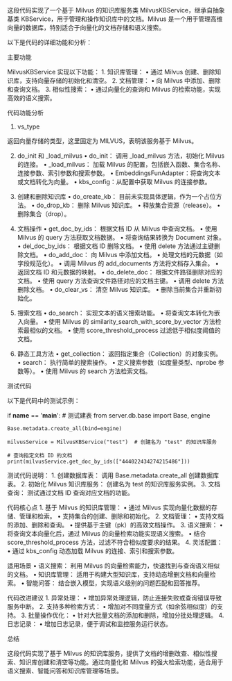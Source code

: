 这段代码实现了一个基于 Milvus 的知识库服务类 MilvusKBService，继承自抽象基类 KBService，用于管理和操作知识库中的文档。Milvus 是一个用于管理高维向量的数据库，特别适合于向量化的文档存储和语义搜索。

以下是代码的详细功能和分析：

主要功能

MilvusKBService 实现以下功能：
	1.	知识库管理：
	•	通过 Milvus 创建、删除知识库，支持向量存储的初始化和清空。
	2.	文档管理：
	•	向 Milvus 中添加、删除和查询文档。
	3.	相似性搜索：
	•	通过向量化的查询和 Milvus 的检索功能，实现高效的语义搜索。

代码功能分析

1. vs_type

返回向量存储的类型，这里固定为 MILVUS，表明该服务基于 Milvus。

2. do_init 和 _load_milvus
	•	do_init：
调用 _load_milvus 方法，初始化 Milvus 的连接。
	•	_load_milvus：
加载 Milvus 的配置，包括嵌入函数、集合名称、连接参数、索引参数和搜索参数。
	•	EmbeddingsFunAdapter：将查询文本或文档转化为向量。
	•	kbs_config：从配置中获取 Milvus 的连接参数。

3. 创建和删除知识库
	•	do_create_kb：
目前未实现具体逻辑，作为一个占位方法。
	•	do_drop_kb：
删除 Milvus 知识库。
	•	释放集合资源（release）。
	•	删除集合（drop）。

4. 文档操作
	•	get_doc_by_ids：
根据文档 ID 从 Milvus 中查询文档。
	•	使用 Milvus 的 query 方法获取文档数据。
	•	将查询结果转换为 Document 对象。
	•	del_doc_by_ids：
根据文档 ID 删除文档。
	•	使用 delete 方法通过主键删除文档。
	•	do_add_doc：
向 Milvus 中添加文档。
	•	处理文档的元数据（如字段规范化）。
	•	调用 Milvus 的 add_documents 方法将文档存入集合。
	•	返回文档 ID 和元数据的映射。
	•	do_delete_doc：
根据文件路径删除对应的文档。
	•	使用 query 方法查询文件路径对应的文档主键。
	•	调用 delete 方法删除文档。
	•	do_clear_vs：
清空 Milvus 知识库。
	•	删除当前集合并重新初始化。

5. 搜索文档
	•	do_search：
实现文本的语义搜索功能。
	•	将查询文本转化为嵌入向量。
	•	使用 Milvus 的 similarity_search_with_score_by_vector 方法检索最相似的文档。
	•	使用 score_threshold_process 过滤低于相似度阈值的文档。

6. 静态工具方法
	•	get_collection：
返回指定集合（Collection）的对象实例。
	•	search：
执行简单的搜索操作。
	•	定义搜索参数（如度量类型、nprobe 参数等）。
	•	使用 Milvus 的 search 方法检索文档。

测试代码

以下是代码中的测试示例：

if __name__ == '__main__':
    # 测试建表
    from server.db.base import Base, engine

    Base.metadata.create_all(bind=engine)

    milvusService = MilvusKBService("test")  # 创建名为 "test" 的知识库服务

    # 查询指定文档 ID 的文档
    print(milvusService.get_doc_by_ids(["444022434274215486"]))

测试代码说明：
	1.	创建数据库表：
调用 Base.metadata.create_all 创建数据库表。
	2.	初始化 Milvus 知识库服务：
创建名为 test 的知识库服务实例。
	3.	文档查询：
测试通过文档 ID 查询对应文档的功能。

代码核心点
	1.	基于 Milvus 的知识库管理：
	•	通过 Milvus 实现向量化数据的存储、管理和检索。
	•	支持集合的创建、删除和初始化。
	2.	文档管理：
	•	支持文档的添加、删除和查询。
	•	提供基于主键（pk）的高效文档操作。
	3.	语义搜索：
	•	将查询文本向量化后，通过 Milvus 的向量检索功能实现语义搜索。
	•	结合 score_threshold_process 方法，过滤不符合相似度要求的结果。
	4.	灵活配置：
	•	通过 kbs_config 动态加载 Milvus 的连接、索引和搜索参数。

适用场景
	•	语义搜索：
利用 Milvus 的向量检索能力，快速找到与查询语义相似的文档。
	•	知识库管理：
适用于构建大型知识库，支持动态增删文档和向量检索。
	•	智能问答：
结合嵌入模型，实现语义级别的问题匹配和回答推荐。

代码改进建议
	1.	异常处理：
	•	增加异常处理逻辑，防止连接失败或查询错误导致服务中断。
	2.	支持多种检索方式：
	•	增加对不同度量方式（如余弦相似度）的支持。
	3.	批量操作优化：
	•	针对大批量文档的添加和删除，增加分批处理逻辑。
	4.	日志记录：
	•	增加日志记录，便于调试和监控服务运行状态。

总结

这段代码实现了基于 Milvus 的知识库服务，提供了文档的增删改查、相似性搜索、知识库创建和清空等功能。通过向量化和 Milvus 的强大检索功能，适合用于语义搜索、智能问答和知识库管理等场景。